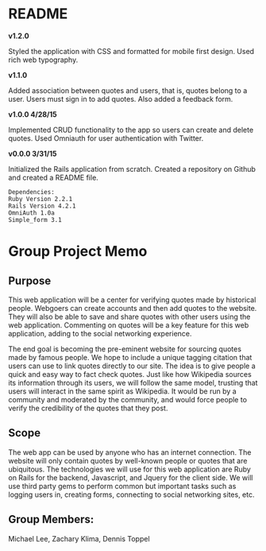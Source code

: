 # README

**v1.2.0**

Styled the application with CSS and formatted for mobile first design. Used rich web typography. 

**v1.1.0**

Added association between quotes and users, that is, quotes belong to a user. Users must sign in to add quotes. Also added a feedback form.

**v1.0.0 4/28/15**

Implemented CRUD functionality to the app so users can create and delete quotes. Used Omniauth for user authentication with Twitter.

**v0.0.0 3/31/15**

Initialized the Rails application from scratch. Created a repository on Github and created a 
README file.
  
```
Dependencies:
Ruby Version 2.2.1
Rails Version 4.2.1
OmniAuth 1.0a
Simple_form 3.1
```

# Group Project Memo

## Purpose

This web application will be a center for verifying quotes made by historical people. Webgoers can 
create accounts and then add quotes to the website. They will also be able to save and share quotes 
with other users using the web application. Commenting on quotes will be a key feature for this web 
application, adding to the social networking experience.

The end goal is becoming the pre-eminent website for sourcing quotes made by famous people. We hope 
to include a unique tagging citation that users can use to link quotes directly to our site. The idea 
is to give people a quick and easy way to fact check quotes. Just like how Wikipedia sources its 
information through its users, we will follow the same model, trusting that users will interact 
in the same spirit as Wikipedia. It would be run by a community and moderated by the community, 
and would force people to verify the credibility of the quotes that they post.

## Scope

The web app can be used by anyone who has an internet connection. The website will only contain quotes 
by well-known people or quotes that are ubiquitous. The technologies we will use for this web application 
are Ruby on Rails for the backend, Javascript, and Jquery for the client side. We will use third 
party gems to perform common but important tasks such as logging users in, creating forms, connecting to 
social networking sites, etc.

## Group Members:

Michael Lee, Zachary Klima, Dennis Toppel
